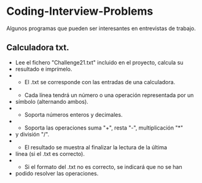 # Coding-Interview-Problems
Algunos programas que pueden ser interesantes en entrevistas de trabajo.

## Calculadora txt.
 * Lee el fichero "Challenge21.txt" incluido en el proyecto, calcula su
 * resultado e imprímelo.
 * - El .txt se corresponde con las entradas de una calculadora.
 * - Cada línea tendrá un número o una operación representada por un
 *   símbolo (alternando ambos).
 * - Soporta números enteros y decimales.
 * - Soporta las operaciones suma "+", resta "-", multiplicación "*"
 *   y división "/".
 * - El resultado se muestra al finalizar la lectura de la última
 *   línea (si el .txt es correcto).
 * - Si el formato del .txt no es correcto, se indicará que no se han
 *   podido resolver las operaciones.
